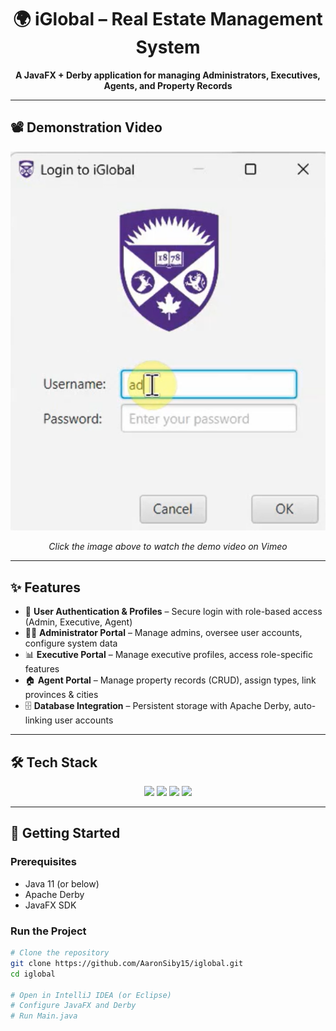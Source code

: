 <h1 align="center">🌍 iGlobal – Real Estate Management System</h1>

<p align="center">
  <b>A JavaFX + Derby application for managing Administrators, Executives, Agents, and Property Records</b>
</p>

---

## 📽️ Demonstration Video  

<p align="center">
  <a href="https://vimeo.com/1116282803" target="_blank">
    <img src="./Assignment4/Screenshot%202025-09-05%20165319.png" alt="iGlobal Demo Video" width="600"/>
  </a>
</p>
<p align="center"><i>Click the image above to watch the demo video on Vimeo</i></p>

---

## ✨ Features  

- 🔑 **User Authentication & Profiles** – Secure login with role-based access (Admin, Executive, Agent)  
- 👨‍💼 **Administrator Portal** – Manage admins, oversee user accounts, configure system data  
- 📊 **Executive Portal** – Manage executive profiles, access role-specific features  
- 🏠 **Agent Portal** – Manage property records (CRUD), assign types, link provinces & cities  
- 🗄️ **Database Integration** – Persistent storage with Apache Derby, auto-linking user accounts  

---

## 🛠️ Tech Stack  

<p align="center">
  <img src="https://img.shields.io/badge/Java-11-blue?logo=java" />
  <img src="https://img.shields.io/badge/JavaFX-UI-green?logo=openjdk" />
  <img src="https://img.shields.io/badge/Apache-Derby-orange?logo=apache" />
  <img src="https://img.shields.io/badge/MVC-Architecture-purple" />
</p>

---

## 🚀 Getting Started  

### Prerequisites  
- Java 11 (or below)  
- Apache Derby  
- JavaFX SDK  

### Run the Project  
```bash
# Clone the repository
git clone https://github.com/AaronSiby15/iglobal.git
cd iglobal

# Open in IntelliJ IDEA (or Eclipse)
# Configure JavaFX and Derby
# Run Main.java


